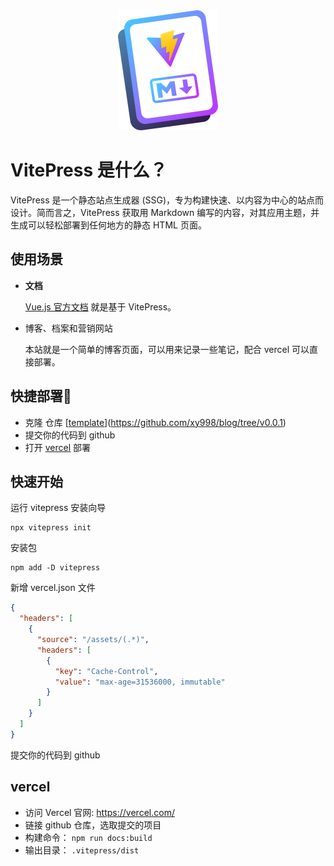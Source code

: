 <div align="center">
  <img src="./public/vitepress-logo.svg" width="160" />
</div>

# VitePress 是什么？

VitePress 是一个静态站点生成器 (SSG)，专为构建快速、以内容为中心的站点而设计。简而言之，VitePress 获取用 Markdown 编写的内容，对其应用主题，并生成可以轻松部署到任何地方的静态 HTML 页面。

## 使用场景

- **文档**

  [Vue.js 官方文档](https://cn.vuejs.org/) 就是基于 VitePress。

- 博客、档案和营销网站

  本站就是一个简单的博客页面，可以用来记录一些笔记，配合 vercel 可以直接部署。

## 快捷部署🚀

- 克隆 仓库
  [[template](https://github.com/xy998/blog/tree/v0.0.1)](https://github.com/xy998/blog/tree/v0.0.1)
- 提交你的代码到 github
- 打开 [vercel](https://vercel.com/) 部署

## 快速开始

运行 vitepress 安装向导

```
npx vitepress init
```

安装包

```
npm add -D vitepress
```

新增 vercel.json 文件

```json
{
  "headers": [
    {
      "source": "/assets/(.*)",
      "headers": [
        {
          "key": "Cache-Control",
          "value": "max-age=31536000, immutable"
        }
      ]
    }
  ]
}
```

提交你的代码到 github

## vercel

- 访问 Vercel 官网: https://vercel.com/
- 链接 github 仓库，选取提交的项目
- 构建命令： `npm run docs:build`
- 输出目录： `.vitepress/dist`
